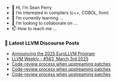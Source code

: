 - 👋 Hi, I’m Sean Perry
- 👀 I’m interested in compilers (c++, COBOL, llvm)
- 🌱 I’m currently learning ...
- 💞️ I’m looking to collaborate on ...
- 📫 How to reach me ...

<!---
s66perry/s66perry is a ✨ special ✨ repository because its `README.md` (this file) appears on your GitHub profile.
You can click the Preview link to take a look at your changes.
--->
### 📕 Latest LLVM Discourse Posts

<!-- DISCOURSE-LLVM:START -->
- [Announcing the 2025 EuroLLVM Program](https://discourse.llvm.org/t/announcing-the-2025-eurollvm-program/84931#post_1)
- [LLVM Weekly - #583, March 3rd 2025](https://discourse.llvm.org/t/llvm-weekly-583-march-3rd-2025/84930#post_1)
- [Code-review process when upstreaming patches](https://discourse.llvm.org/t/code-review-process-when-upstreaming-patches/84910#post_6)
- [Code-review process when upstreaming patches](https://discourse.llvm.org/t/code-review-process-when-upstreaming-patches/84910#post_5)
- [Code-review process when upstreaming patches](https://discourse.llvm.org/t/code-review-process-when-upstreaming-patches/84910#post_4)
<!-- DISCOURSE-LLVM:END -->
